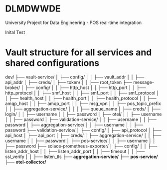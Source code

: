 # DLMDWWDE
University Project for Data Engineering - POS real-time integration

Inital Test

# Vault structure for all services and shared configurations
dev/
├── vault-service/
│   ├── config/
│   │   ├── vault_addr
│   │   ├── api_addr
│   ├── creds/
│       ├── token/
│       │   ├── root_token
├── message-broker/
│   ├── config/
│   │   ├── http_host
│   │   ├── http_port
│   │   ├── http_protocol
│   │   ├── smf_host
│   │   ├── smf_port
│   │   ├── smf_protocol
│   │   ├── health_host
│   │   ├── health_port
│   │   ├── health_protocol
│   │   ├── amqp_host
│   │   ├── amqp_port
│   │   ├── msg_vpn
│   │   ├── pos_topic_prefix
│   │   ├── aggregation-service/
│   │   │   ├── queue_name
│   ├── creds/
│       ├── login/
│       │   ├── username
│       │   ├── password
│       ├── otel/
│       │   ├── username
│       │   ├── password
│       ├── validation-service/
│       │   ├── username
│       │   ├── password
│       ├── aggregation-service/
│       │   ├── username
│       │   ├── password
├── validation-service/
│   ├── config/
│       ├── api_protocol
│       ├── api_host
│       ├── api_port
│   ├── creds/
│       ├── aggregation-service/
│       │   ├── username
│       │   ├── password
│       ├── pos-service/
│       │   ├── username
│       │   ├── password
├── solace-prometheus-exporter/
│   ├── config/
│   │   ├── listen_addr_host
│   │   ├── listen_addr_port
│   │   ├── timeout
│   │   ├── ssl_verify
│   │   ├── listen_tls
├── __aggregation-service/__
├── __pos-service/__
├── __otel-collector/__
